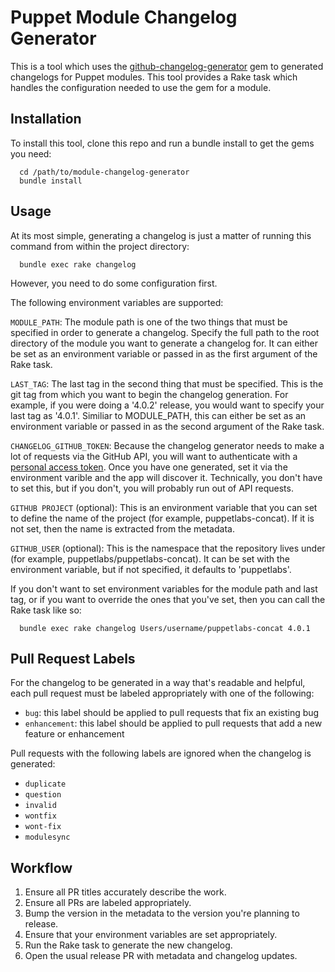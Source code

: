 # Puppet Module Changelog Generator

This is a tool which uses the [github-changelog-generator](https://github.com/skywinder/github-changelog-generator) gem
to generated changelogs for Puppet modules. This tool provides a Rake task which handles the configuration needed to use the gem for a module.

## Installation

To install this tool, clone this repo and run a bundle install to get the gems you need:

```
  cd /path/to/module-changelog-generator
  bundle install
```

## Usage

At its most simple, generating a changelog is just a matter of running this command from within the project directory:

```
  bundle exec rake changelog
```

However, you need to do some configuration first.

The following environment variables are supported:

`MODULE_PATH`: The module path is one of the two things that must be specified in order to generate a changelog. Specify the full path to the root directory of the module you want to generate a changelog for. It can either be set as
an environment variable or passed in as the first argument of the Rake task.

`LAST_TAG`: The last tag in the second thing that must be specified. This is the git tag from which you want to begin the
changelog generation. For example, if you were doing a '4.0.2' release, you would want to specify your last
tag as '4.0.1'. Similiar to MODULE_PATH, this can either be set as an environment variable or passed in as the second argument of the Rake task.

`CHANGELOG_GITHUB_TOKEN`: Because the changelog generator needs to make a lot of requests via the GitHub API, you will
want to authenticate with a [personal access token](https://github.com/blog/1509-personal-api-tokens). Once you have one
generated, set it via the environment varible and the app will discover it. Technically, you don't have to set this, but if you don't, you will probably run out of API requests.

`GITHUB PROJECT` (optional): This is an environment variable that you can set to define the name of the project (for example, puppetlabs-concat). If it is not set, then the name is extracted from the metadata.

`GITHUB_USER` (optional): This is the namespace that the repository lives under (for example, puppetlabs/puppetlabs-concat).
It can be set with the environment variable, but if not specified, it defaults to 'puppetlabs'.


If you don't want to set environment variables for the module path and last tag, or if you want to override the ones that
you've set, then you can call the Rake task like so:

```
  bundle exec rake changelog Users/username/puppetlabs-concat 4.0.1
```

## Pull Request Labels

For the changelog to be generated in a way that's readable and helpful, each pull request must be labeled appropriately with one of the following:

- `bug`: this label should be applied to pull requests that fix an existing bug
- `enhancement`: this label should be applied to pull requests that add a new feature or enhancement

Pull requests with the following labels are ignored when the changelog is generated:

- `duplicate`
- `question`
- `invalid`
- `wontfix`
- `wont-fix`
- `modulesync`


## Workflow

 1. Ensure all PR titles accurately describe the work.
 2. Ensure all PRs are labeled appropriately.
 3. Bump the version in the metadata to the version you're planning to release.
 4. Ensure that your environment variables are set appropriately.
 5. Run the Rake task to generate the new changelog.
 6. Open the usual release PR with metadata and changelog updates.

